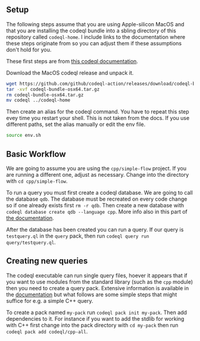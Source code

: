 ## Setup

The following steps assume that you are using Apple-silicon MacOS and that you
are installing the codeql bundle into a sbling directory of this repository
called `codeql-home`. I include links to the documentation where these steps
originate from so you can adjust them if these assumptions don't hold for you.

These first steps are from [this codeql documentation](https://docs.github.com/en/code-security/codeql-cli/getting-started-with-the-codeql-cli/setting-up-the-codeql-cli).

Download the MacOS codeql release and unpack it.

```bash
wget https://github.com/github/codeql-action/releases/download/codeql-bundle-v2.19.0/codeql-bundle-osx64.tar.gz
tar -xvf codeql-bundle-osx64.tar.gz
rm codeql-bundle-osx64.tar.gz
mv codeql ../codeql-home
```

Then create an alias for the codeql command. You have to repeat this step evey
time you restart your shell. This is not taken from the docs. If you use
different paths, set the alias manually or edit the env file.

```bash
source env.sh
```

## Basic Workflow

We are going to assume you are using the `cpp/simple-flow` project. If you are
running a different one, adjust as necessary. Change into the directory with
`cd cpp/simple-flow`.

To run a query you must first create a codeql database. We are going to call the
database `qdb`. The database must be recreated on every code change so if one
already exists first `rm -r qdb`. Then create a new database with `codeql
database create qdb --language cpp`. More info also in this part of [the
documentation](https://docs.github.com/en/code-security/codeql-cli/getting-started-with-the-codeql-cli/preparing-your-code-for-codeql-analysis).

After the database has been created you can run a query. If our query is
`testquery.ql` in the `query` pack, then run `codeql query run
query/testquery.ql`.

## Creating new queries

The codeql executable can run single query files, hoever it appears that if you
want to use modules from the standard library (such as the `cpp` module) then
you need to create a query pack. Extensive information is available in the
[documentation](https://docs.github.com/en/code-security/codeql-cli/using-the-advanced-functionality-of-the-codeql-cli/creating-and-working-with-codeql-packs)
but what follows are some simple steps that might suffice for e.g. a simple C++
query.

To create a pack named `my-pack` run `codeql pack init my-pack`. Then add
dependencies to it. For instance if you want to add the stdlib for working
with C++ first change into the pack directory with `cd my-pack` then run `codeql
pack add codeql/cpp-all`.
